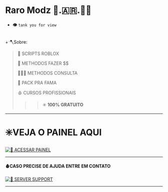 # Raro Modz 🐀.🇦🇷.🥷🏼

- __👁️__ `tank you for view`

<br>
+       🪓Sobre:

> 📜 SCRIPTS ROBLOX
>
> 💸 METHODOS FAZER $$
>
> 🕵🏼‍♂️ METHODOS CONSULTA
>
> 🚀 PACK PRA FAMA
>
> 🩸 CURSOS PROFISSIONAIS 
>>>✳️ **100% GRATUITO**
___
<h1> ✳️VEJA O PAINEL AQUI</h1>

 [![📜 ACESSAR PAINEL](https://via.placeholder.com/150x50.png?text=Server+support)](https://discord.gg/8KRc3VfZPC)

___
<h4>🩸CASO PRECISE DE AJUDA ENTRE EM CONTATO</h4>

 [![📜 SERVER SUPPORT](https://via.placeholder.com/150x50.png?text=Server+support)](https://discord.gg/8KRc3VfZPC)
___

